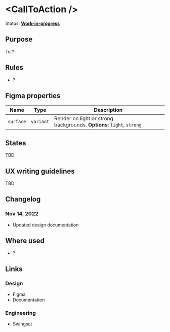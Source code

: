 # \<CallToAction />

Status: **[Work-in-progress](/guides/can-i-use#work-in-progress)**

## Purpose

To ?

## Rules

- ?

## Figma properties

| Name      | Type      | Description                                                           |
| --------- | --------- | --------------------------------------------------------------------- |
| `surface` | `variant` | Render on light or strong backgrounds. **Options:** `light`, `strong` |

## States

TBD

## UX writing guidelines

TBD

## Changelog

### Nov 14, 2022

- Updated design documentation

## Where used

- ?

## Links

### Design

- Figma
- Documentation

### Engineering

- Swingset
